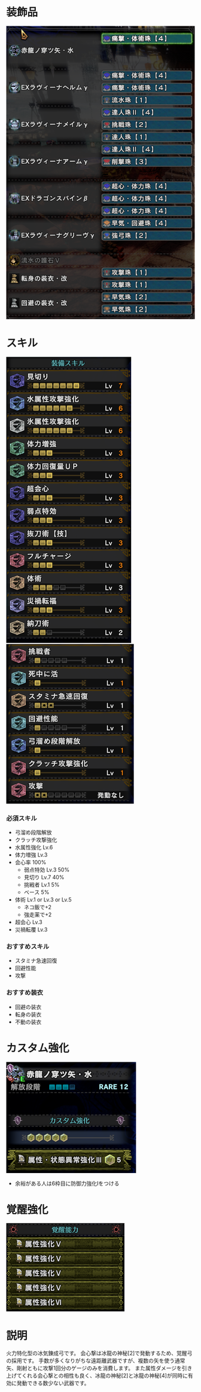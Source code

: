 # 装飾品
!["画像が読み込まれてないよ"](/images/14_2_2_jewels.png)


# スキル
!["画像が読み込まれてないよ"](/images/14_2_2_skills_1.png) !["画像が読み込まれてないよ"](/images/14_2_2_skills_2.png)

### 必須スキル
- 弓溜め段階解放
- クラッチ攻撃強化
- 水属性強化 Lv.6
- 体力増強 Lv.3
- 会心率 100%
  - 弱点特効 Lv.3 50%
  - 見切り Lv.7 40%
  - 挑戦者 Lv.1 5%
  - ベース 5%
- 体術 Lv.1 or Lv.3 or Lv.5
  - ネコ飯で+2
  - 強走薬で+2
- 超会心 Lv.3
- 災禍転覆 Lv.3

### おすすめスキル
- スタミナ急速回復
- 回避性能
- 攻撃

### おすすめ装衣
- 回避の装衣
- 転身の装衣
- 不動の装衣


# カスタム強化
!["画像が読み込まれてないよ"](/images/14_2_2_augmentations.png)

- 余裕がある人は6枠目に防御力強化Ⅰをつける


# 覚醒強化
!["画像が読み込まれてないよ"](/images/14_2_2_awakened_abilities.png)


# 説明
火力特化型の冰気錬成弓です。
会心撃は冰龍の神秘[2]で発動するため、覚醒弓の採用です。
手数が多くなりがちな遠距離武器ですが、複数の矢を使う通常矢、剛射ともに攻撃1回分のゲージのみを消費します。
また属性ダメージを引き上げてくれる会心撃との相性も良く、冰龍の神秘[2]と冰龍の神秘[4]が同時に有効に発動できる数少ない武器です。
